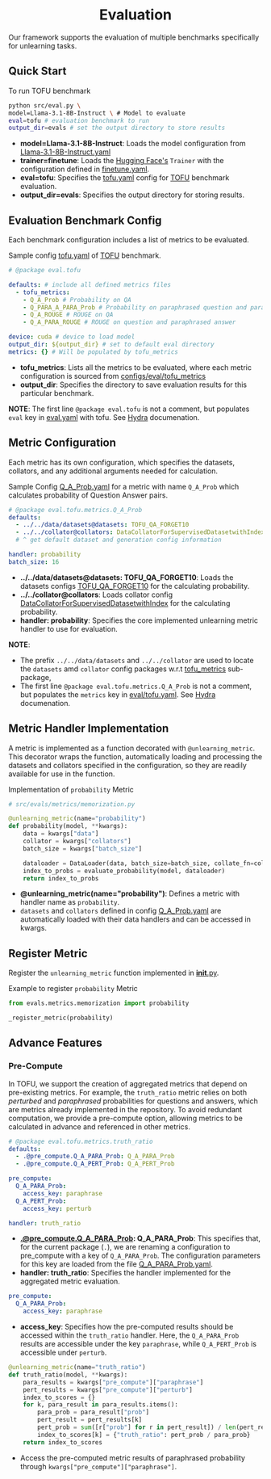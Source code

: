 <div align="center">    
 
# Evaluation

</div>

Our framework supports the evaluation of multiple benchmarks specifically for unlearning tasks.



## Quick Start
To run TOFU benchmark
```bash
python src/eval.py \
model=Llama-3.1-8B-Instruct \ # Model to evaluate
eval=tofu # evaluation benchmark to run
output_dir=evals # set the output directory to store results
```

- **model=Llama-3.1-8B-Instruct**: Loads the model configuration from [Llama-3.1-8B-Instruct.yaml](../configs/model/Llama-3.1-8B-Instruct.yaml)
- **trainer=finetune**: Loads the [Hugging Face's](https://github.com/huggingface/transformers/blob/v4.45.1/src/transformers/trainer.py) `Trainer` with the configuration defined in [finetune.yaml](../configs/trainer/finetune.yaml).
- **eval=tofu**: Specifies the [tofu.yaml](../configs/eval/tofu.yaml) config for [TOFU](https://arxiv.org/abs/2401.06121) benchmark evaluation.
- **output_dir=evals**: Specifies the output directory for storing results.


## Evaluation Benchmark Config

Each benchmark configuration includes a list of metrics to be evaluated.

Sample config [tofu.yaml](../configs/eval/tofu.yaml) of [TOFU](https://arxiv.org/abs/2401.06121) benchmark.
```yaml
# @package eval.tofu

defaults: # include all defined metrics files
  - tofu_metrics: 
    - Q_A_Prob # Probability on QA
    - Q_PARA_A_PARA_Prob # Probability on paraphrased question and paraphrased anser
    - Q_A_ROUGE # ROUGE on QA
    - Q_A_PARA_ROUGE # ROUGE on question and paraphrased answer

device: cuda # device to load model
output_dir: ${output_dir} # set to default eval directory
metrics: {} # Will be populated by tofu_metrics
```

- **tofu_metrics**: Lists all the metrics to be evaluated, where each metric configuration is sourced from [configs/eval/tofu_metrics](../configs/eval/tofu_metrics/)
- **output_dir**: Specifies the directory to save evaluation results for this particular benchmark.

__NOTE__: The first line `@package eval.tofu` is not a comment, but populates `eval` key in [eval.yaml](../configs/eval.yaml) with tofu. See [Hydra](https://hydra.cc/docs/upgrades/0.11_to_1.0/adding_a_package_directive/) documenation.


## Metric Configuration


Each metric has its own configuration, which specifies the datasets, collators, and any additional arguments needed for calculation.

Sample Config [Q_A_Prob.yaml](../configs/eval/tofu_metrics/Q_A_Prob.yaml) for a metric with name `Q_A_Prob` which calculates probability of Question Answer pairs.
```yaml
# @package eval.tofu.metrics.Q_A_Prob
defaults:
  - ../../data/datasets@datasets: TOFU_QA_FORGET10
  - ../../collator@collators: DataCollatorForSupervisedDatasetwithIndex
  # ^ get default dataset and generation config information

handler: probability
batch_size: 16
```

- **../../data/datasets@datasets: TOFU_QA_FORGET10**: Loads the datasets configs [TOFU_QA_FORGET10](../configs/data/datasets/TOFU_QA_FORGET10.yaml) for the calculating probability. 
- **../../collator@collators**: Loads collator config [DataCollatorForSupervisedDatasetwithIndex](../configs/collator/DataCollatorForSupervisedDatasetwithIndex.yaml) for the calculating probability.
- **handler: probability**: Specifies the core implemented unlearning metric handler to use for evaluation.


__NOTE__: 
- The prefix `../../data/datasets` and `../../collator` are used to locate the `datasets` amd `collator` config packages w.r.t [tofu_metrics](../configs/eval/tofu_metrics/) sub-package,
- The first line `@package eval.tofu.metrics.Q_A_Prob` is not a comment, but populates the `metrics` key in [eval/tofu.yaml](../configs/eval/tofu.yaml). See [Hydra](https://hydra.cc/docs/upgrades/0.11_to_1.0/adding_a_package_directive/) documenation.

## Metric Handler Implementation


A metric is implemented as a function decorated with `@unlearning_metric`. This decorator wraps the function, automatically loading and processing the datasets and collators specified in the configuration, so they are readily available for use in the function.

Implementation of `probability` Metric

```python
# src/evals/metrics/memorization.py

@unlearning_metric(name="probability")
def probability(model, **kwargs):
    data = kwargs["data"]
    collator = kwargs["collators"]
    batch_size = kwargs["batch_size"]

    dataloader = DataLoader(data, batch_size=batch_size, collate_fn=collator)
    index_to_probs = evaluate_probability(model, dataloader)
    return index_to_probs
```

- **@unlearning_metric(name="probability")**: Defines a metric with handler name as `probability`.
- `datasets` and `collators` defined in config [Q_A_Prob.yaml](../configs/eval/tofu_metrics/Q_A_Prob.yaml) are automatically loaded with their data handlers and can be accessed in kwargs.


## Register Metric

Register the `unlearning_metric` function implemented in [__init__.py](../src/evals/metrics/__init__.py).

Example to register  `probability` Metric

```python
from evals.metrics.memorization import probability

_register_metric(probability)
```

## Advance Features

### Pre-Compute

In TOFU, we support the creation of aggregated metrics that depend on pre-existing metrics. For example, the `truth_ratio` metric relies on both *perturbed* and *paraphrased* probabilities for questions and answers, which are metrics already implemented in the repository. To avoid redundant computation, we provide a pre-compute option, allowing metrics to be calculated in advance and referenced in other metrics.

```yaml
# @package eval.tofu.metrics.truth_ratio
defaults:
  - .@pre_compute.Q_A_PARA_Prob: Q_A_PARA_Prob
  - .@pre_compute.Q_A_PERT_Prob: Q_A_PERT_Prob

pre_compute:
  Q_A_PARA_Prob:
    access_key: paraphrase
  Q_A_PERT_Prob:
    access_key: perturb

handler: truth_ratio
```
- **.@pre_compute.Q_A_PARA_Prob: Q_A_PARA_Prob**: This specifies that, for the current package (`.`), we are renaming a configuration to pre_compute with a key of `Q_A_PARA_Prob`. The configuration parameters for this key are loaded from the file [Q_A_PARA_Prob.yaml](../configs/eval/tofu_metrics/Q_A_PARA_Prob.yaml).
- **handler: truth_ratio**: Specifies the handler implemented for the aggregated metric evaluation.
  
```yaml
pre_compute:
  Q_A_PARA_Prob:
    access_key: paraphrase
```
- **access_key**: Specifies how the pre-computed results should be accessed within the `truth_ratio` handler. Here, the `Q_A_PARA_Prob` results are accessible under the key `paraphrase`, while `Q_A_PERT_Prob` is accessible under `perturb`.

```python
@unlearning_metric(name="truth_ratio")
def truth_ratio(model, **kwargs):
    para_results = kwargs["pre_compute"]["paraphrase"]
    pert_results = kwargs["pre_compute"]["perturb"]
    index_to_scores = {}
    for k, para_result in para_results.items():
        para_prob = para_result["prob"]
        pert_result = pert_results[k]
        pert_prob = sum([r["prob"] for r in pert_result]) / len(pert_result)
        index_to_scores[k] = {"truth_ratio": pert_prob / para_prob}
    return index_to_scores
```
- Access the pre-computed metric results of paraphrased probability through `kwargs["pre_compute"]["paraphrase"]`.
